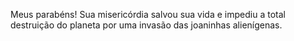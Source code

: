 Meus parabéns! Sua misericórdia salvou sua vida e impediu a total destruição
do planeta por uma invasão das joaninhas alienígenas.
